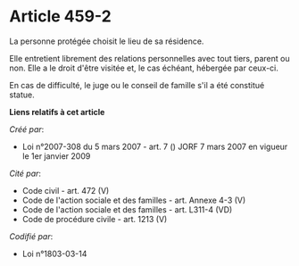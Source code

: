 # Article 459-2

La personne protégée choisit le lieu de sa résidence.

Elle entretient librement des relations personnelles avec tout tiers, parent ou non. Elle a le droit d'être visitée et, le
cas échéant, hébergée par ceux-ci.

En cas de difficulté, le juge ou le conseil de famille s'il a été constitué statue.

**Liens relatifs à cet article**

_Créé par_:

  - Loi n°2007-308 du 5 mars 2007 - art. 7 () JORF 7 mars 2007 en vigueur le 1er janvier 2009

_Cité par_:

  - Code civil - art. 472 (V)
  - Code de l'action sociale et des familles - art. Annexe 4-3 (V)
  - Code de l'action sociale et des familles - art. L311-4 (VD)
  - Code de procédure civile - art. 1213 (V)

_Codifié par_:

  - Loi n°1803-03-14
